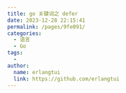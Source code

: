 ```yaml
---
title: go 关键词之 defer
date: 2023-12-28 22:15:41
permalink: /pages/9fe091/
categories:
  - 语言
  - Go
tags:
  - 
author: 
  name: erlangtui
  link: https://github.com/erlangtui
---
```

